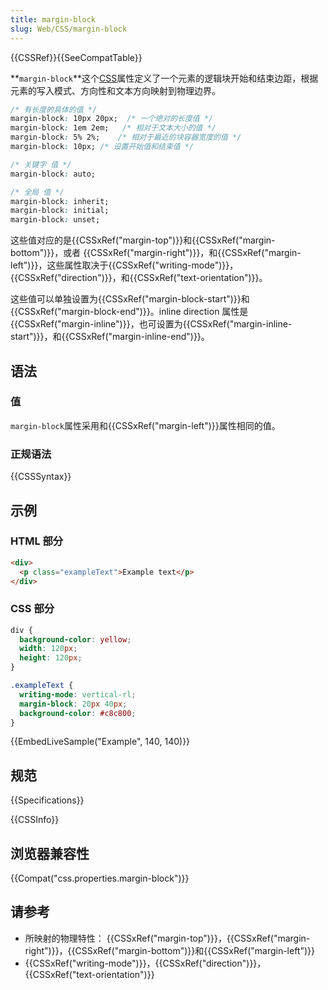 ```yaml
---
title: margin-block
slug: Web/CSS/margin-block
---
```

{{CSSRef}}{{SeeCompatTable}}

**`margin-block`**这个[CSS](/zh-CN/docs/Web/CSS)属性定义了一个元素的逻辑块开始和结束边距，根据元素的写入模式、方向性和文本方向映射到物理边界。

```css
/* 有长度的具体的值 */
margin-block: 10px 20px;  /* 一个绝对的长度值 */
margin-block: 1em 2em;   /* 相对于文本大小的值 */
margin-block: 5% 2%;    /* 相对于最近的块容器宽度的值 */
margin-block: 10px; /* 设置开始值和结束值 */

/* 关键字 值 */
margin-block: auto;

/* 全局 值 */
margin-block: inherit;
margin-block: initial;
margin-block: unset;
```

这些值对应的是{{CSSxRef("margin-top")}}和{{CSSxRef("margin-bottom")}}，或者 {{CSSxRef("margin-right")}}，和{{CSSxRef("margin-left")}}，这些属性取决于{{CSSxRef("writing-mode")}}，{{CSSxRef("direction")}}，和{{CSSxRef("text-orientation")}}。

这些值可以单独设置为{{CSSxRef("margin-block-start")}}和{{CSSxRef("margin-block-end")}}。inline direction 属性是{{CSSxRef("margin-inline")}}，也可设置为{{CSSxRef("margin-inline-start")}}，和{{CSSxRef("margin-inline-end")}}。

## 语法

### 值

`margin-block`属性采用和{{CSSxRef("margin-left")}}属性相同的值。

### 正规语法

{{CSSSyntax}}

## 示例

### HTML 部分

```html
<div>
  <p class="exampleText">Example text</p>
</div>
```

### CSS 部分

```css
div {
  background-color: yellow;
  width: 120px;
  height: 120px;
}

.exampleText {
  writing-mode: vertical-rl;
  margin-block: 20px 40px;
  background-color: #c8c800;
}
```

{{EmbedLiveSample("Example", 140, 140)}}

## 规范

{{Specifications}}

{{CSSInfo}}

## 浏览器兼容性

{{Compat("css.properties.margin-block")}}

## 请参考

- 所映射的物理特性： {{CSSxRef("margin-top")}}，{{CSSxRef("margin-right")}}，{{CSSxRef("margin-bottom")}}和{{CSSxRef("margin-left")}}
- {{CSSxRef("writing-mode")}}，{{CSSxRef("direction")}}，{{CSSxRef("text-orientation")}}
